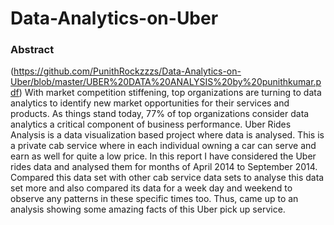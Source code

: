 # Data-Analytics-on-Uber
### Abstract
(https://github.com/PunithRockzzzs/Data-Analytics-on-Uber/blob/master/UBER%20DATA%20ANALYSIS%20by%20punithkumar.pdf)
With market competition stiffening, top organizations are turning to data analytics to
identify new market opportunities for their services and products. As things stand
today, 77% of top organizations consider data analytics a critical component of
business performance. Uber Rides Analysis is a data visualization based project
where data is analysed. This is a private cab service where in each individual owning
a car can serve and earn as well for quite a low price. In this report I have considered
the Uber rides data and analysed them for months of April 2014 to September 2014.
Compared this data set with other cab service data sets to analyse this data set
more and also compared its data for a week day and weekend to observe any
patterns in these specific times too. Thus, came up to an analysis showing some
amazing facts of this Uber pick up service.

